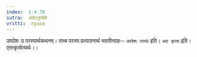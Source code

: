 ```yaml
---
index:  1.4.70
sutra:  अदोऽनुपदेशे
vritti:  nyasa
---
```


उपदेशः उ परस्यार्थकथनम्। तच्च परस्य प्रत्यायनार्थ भवतीत्याह-- `उपदेशः परार्थः` इति। `अदः कृत्वा` इति। एतत्कृत्वेत्यर्थः।।

